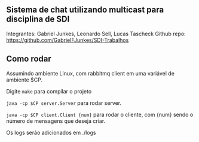 ## Sistema de chat utilizando multicast para disciplina de SDI

  Integrantes: Gabriel Junkes, Leonardo Sell, Lucas Tascheck
  Github repo: https://github.com/GabrielFJunkes/SDI-Trabalhos 
## Como rodar
Assumindo ambiente Linux, com rabbitmq client em uma variável de ambiente $CP.

Digite `make` para compilar o projeto

`java -cp $CP server.Server` para rodar server.

`java -cp $CP client.Client {num}` para rodar o cliente, com {num} sendo o número de mensagens que deseja criar.

Os logs serão adicionados em ./logs
